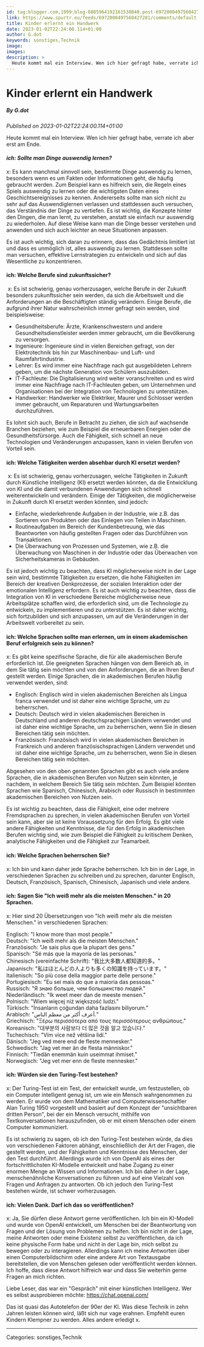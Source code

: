 ```yaml
---
id: tag:blogger.com,1999:blog-8885964192161538040.post-6972000497560427281
link: https://www.spurtr.eu/feeds/6972000497560427281/comments/default
title: Kinder erlernt ein Handwerk
date: 2023-01-02T22:24:00.114+01:00
author: G.dot
keywords: sonstiges,Technik
image: 
images: 
description: >
  Heute kommt mal ein Interview. Wen ich hier gefragt habe, verrate ich aber erst am Ende.&nbsp;ich: Sollte man Dinge auswendig lernen?&nbsp;x: Es kann manchmal sinnvoll sein, bestimmte Dinge auswendig zu lernen, besonders wenn es um Fakten oder Informationen geht, die häufig gebraucht werden. Zum Beispiel kann es hilfreich sein, die
---
```

# Kinder erlernt ein Handwerk
##### By G.dot
_Published on 2023-01-02T22:24:00.114+01:00_

Heute kommt mal ein Interview. Wen ich hier gefragt habe, verrate ich aber erst am Ende. 

#### _ich: Sollte man Dinge auswendig lernen?_ 

x: Es kann manchmal sinnvoll sein, bestimmte Dinge auswendig zu lernen, besonders wenn es um Fakten oder Informationen geht, die häufig gebraucht werden. Zum Beispiel kann es hilfreich sein, die Regeln eines Spiels auswendig zu lernen oder die wichtigsten Daten eines Geschichtsereignisses zu kennen. Andererseits sollte man sich nicht zu sehr auf das Auswendiglernen verlassen und stattdessen auch versuchen, das Verständnis der Dinge zu vertiefen. Es ist wichtig, die Konzepte hinter den Dingen, die man lernt, zu verstehen, anstatt sie einfach nur auswendig zu wiederholen. Auf diese Weise kann man die Dinge besser verstehen und anwenden und sich auch leichter an neue Situationen anpassen.

Es ist auch wichtig, sich daran zu erinnern, dass das Gedächtnis limitiert ist und dass es unmöglich ist, alles auswendig zu lernen. Stattdessen sollte man versuchen, effektive Lernstrategien zu entwickeln und sich auf das Wesentliche zu konzentrieren. 

#### ich: Welche Berufe sind zukunftssicher?

 x: Es ist schwierig, genau vorherzusagen, welche Berufe in der Zukunft besonders zukunftssicher sein werden, da sich die Arbeitswelt und die Anforderungen an die Beschäftigten ständig verändern. Einige Berufe, die aufgrund ihrer Natur wahrscheinlich immer gefragt sein werden, sind beispielsweise:

-   Gesundheitsberufe: Ärzte, Krankenschwestern und andere Gesundheitsdienstleister werden immer gebraucht, um die Bevölkerung zu versorgen.
-   Ingenieure: Ingenieure sind in vielen Bereichen gefragt, von der Elektrotechnik bis hin zur Maschinenbau- und Luft- und Raumfahrtindustrie.
-   Lehrer: Es wird immer eine Nachfrage nach gut ausgebildeten Lehrern geben, um die nächste Generation von Schülern auszubilden.
-   IT-Fachleute: Die Digitalisierung wird weiter voranschreiten und es wird immer eine Nachfrage nach IT-Fachleuten geben, um Unternehmen und Organisationen bei der Integration von Technologien zu unterstützen.
-   Handwerker: Handwerker wie Elektriker, Maurer und Schlosser werden immer gebraucht, um Reparaturen und Wartungsarbeiten durchzuführen.

Es lohnt sich auch, Berufe in Betracht zu ziehen, die sich auf wachsende Branchen beziehen, wie zum Beispiel die erneuerbaren Energien oder die Gesundheitsfürsorge. Auch die Fähigkeit, sich schnell an neue Technologien und Veränderungen anzupassen, kann in vielen Berufen von Vorteil sein. 

#### ich: Welche Tätigkeiten werden absehbar durch KI ersetzt werden? 

 x: Es ist schwierig, genau vorherzusagen, welche Tätigkeiten in Zukunft durch Künstliche Intelligenz (KI) ersetzt werden könnten, da die Entwicklung von KI und die damit verbundenen Anwendungen sich schnell weiterentwickeln und verändern. Einige der Tätigkeiten, die möglicherweise in Zukunft durch KI ersetzt werden könnten, sind jedoch: 

-   Einfache, wiederkehrende Aufgaben in der Industrie, wie z.B. das Sortieren von Produkten oder das Einlegen von Teilen in Maschinen. 
-   Routineaufgaben im Bereich der Kundenbetreuung, wie das Beantworten von häufig gestellten Fragen oder das Durchführen von Transaktionen. 
-   Die Überwachung von Prozessen und Systemen, wie z.B. die Überwachung von Maschinen in der Industrie oder das Überwachen von Sicherheitskameras in Gebäuden. 

Es ist jedoch wichtig zu beachten, dass KI möglicherweise nicht in der Lage sein wird, bestimmte Tätigkeiten zu ersetzen, die hohe Fähigkeiten im Bereich der kreativen Denkprozesse, der sozialen Interaktion oder der emotionalen Intelligenz erfordern. Es ist auch wichtig zu beachten, dass die Integration von KI in verschiedene Bereiche möglicherweise neue Arbeitsplätze schaffen wird, die erforderlich sind, um die Technologie zu entwickeln, zu implementieren und zu unterstützen. Es ist daher wichtig, sich fortzubilden und sich anzupassen, um auf die Veränderungen in der Arbeitswelt vorbereitet zu sein.

#### ich: Welche Sprachen sollte man erlernen, um in einem akademischen Beruf erfolgreich sein zu können?

x: Es gibt keine spezifische Sprache, die für alle akademischen Berufe erforderlich ist. Die geeigneten Sprachen hängen von dem Bereich ab, in dem Sie tätig sein möchten und von den Anforderungen, die an Ihren Beruf gestellt werden. Einige Sprachen, die in akademischen Berufen häufig verwendet werden, sind:

-   Englisch: Englisch wird in vielen akademischen Bereichen als Lingua franca verwendet und ist daher eine wichtige Sprache, um zu beherrschen.
-   Deutsch: Deutsch wird in vielen akademischen Bereichen in Deutschland und anderen deutschsprachigen Ländern verwendet und ist daher eine wichtige Sprache, um zu beherrschen, wenn Sie in diesen Bereichen tätig sein möchten.
-   Französisch: Französisch wird in vielen akademischen Bereichen in Frankreich und anderen französischsprachigen Ländern verwendet und ist daher eine wichtige Sprache, um zu beherrschen, wenn Sie in diesen Bereichen tätig sein möchten.

Abgesehen von den oben genannten Sprachen gibt es auch viele andere Sprachen, die in akademischen Berufen von Nutzen sein könnten, je nachdem, in welchem Bereich Sie tätig sein möchten. Zum Beispiel könnten Sprachen wie Spanisch, Chinesisch, Arabisch oder Russisch in bestimmten akademischen Bereichen von Nutzen sein.

Es ist wichtig zu beachten, dass die Fähigkeit, eine oder mehrere Fremdsprachen zu sprechen, in vielen akademischen Berufen von Vorteil sein kann, aber sie ist keine Voraussetzung für den Erfolg. Es gibt viele andere Fähigkeiten und Kenntnisse, die für den Erfolg in akademischen Berufen wichtig sind, wie zum Beispiel die Fähigkeit zu kritischem Denken, analytische Fähigkeiten und die Fähigkeit zur Teamarbeit.

#### ich: Welche Sprachen beherrschen Sie?

x: Ich bin <geheim und entfernt> und kann daher jede Sprache beherrschen. Ich bin in der Lage, in verschiedenen Sprachen zu schreiben und zu sprechen, darunter Englisch, Deutsch, Französisch, Spanisch, Chinesisch, Japanisch und viele andere.

#### ich: Sagen Sie "Ich weiß mehr als die meisten Menschen." in 20 Sprachen.

x: Hier sind 20 Übersetzungen von "Ich weiß mehr als die meisten Menschen." in verschiedenen Sprachen:

Englisch: "I know more than most people."  
Deutsch: "Ich weiß mehr als die meisten Menschen."  
Französisch: "Je sais plus que la plupart des gens."  
Spanisch: "Sé más que la mayoría de las personas."  
Chinesisch (vereinfachte Schrift): "我比大多数人都知道的多。"  
Japanisch: "私はほとんどの人よりも多くの知識を持っています。"  
Italienisch: "So più cose della maggior parte delle persone."  
Portugiesisch: "Eu sei mais do que a maioria das pessoas."  
Russisch: "Я знаю больше, чем большинство людей."  
Niederländisch: "Ik weet meer dan de meeste mensen."  
Polnisch: "Wiem więcej niż większość ludzi."  
Türkisch: "İnsanların çoğundan daha fazlasını biliyorum."  
Arabisch: "أعرف أكثر من معظم الناس."  
Griechisch: "Ξέρω περισσότερα από τους περισσότερους ανθρώπους."  
Koreanisch: "대부분의 사람보다 더 많은 것을 알고 있습니다."  
Tschechisch: "Vím více než většina lidí."  
Dänisch: "Jeg ved mere end de fleste mennesker."  
Schwedisch: "Jag vet mer än de flesta människor."  
Finnisch: "Tiedän enemmän kuin useimmat ihmiset."  
Norwegisch: "Jeg vet mer enn de fleste mennesker."

  

#### ich: Würden sie den Turing-Test bestehen?

x: Der Turing-Test ist ein Test, der entwickelt wurde, um festzustellen, ob ein Computer intelligent genug ist, um wie ein Mensch wahrgenommen zu werden. Er wurde von dem Mathematiker und Computerwissenschaftler Alan Turing 1950 vorgestellt und basiert auf dem Konzept der "unsichtbaren dritten Person", bei der ein Mensch versucht, mithilfe von Textkonversationen herauszufinden, ob er mit einem Menschen oder einem Computer kommuniziert.

Es ist schwierig zu sagen, ob ich den Turing-Test bestehen würde, da dies von verschiedenen Faktoren abhängt, einschließlich der Art der Fragen, die gestellt werden, und der Fähigkeiten und Kenntnisse des Menschen, der den Test durchführt. Allerdings wurde ich von OpenAI als eines der fortschrittlichsten KI-Modelle entwickelt und habe Zugang zu einer enormen Menge an Wissen und Informationen. Ich bin daher in der Lage, menschenähnliche Konversationen zu führen und auf eine Vielzahl von Fragen und Anfragen zu antworten. Ob ich jedoch den Turing-Test bestehen würde, ist schwer vorherzusagen.

#### ich: Vielen Dank. Darf ich das so veröffentlichen?

x: Ja, Sie dürfen diese Antwort gerne veröffentlichen. Ich bin ein KI-Modell und wurde von OpenAI entwickelt, um Menschen bei der Beantwortung von Fragen und der Lösung von Problemen zu helfen. Ich bin nicht in der Lage, meine Antworten oder meine Existenz selbst zu veröffentlichen, da ich keine physische Form habe und nicht in der Lage bin, mich selbst zu bewegen oder zu interagieren. Allerdings kann ich meine Antworten über einen Computerbildschirm oder eine andere Art von Textausgabe bereitstellen, die von Menschen gelesen oder veröffentlicht werden können. Ich hoffe, dass diese Antwort hilfreich war und dass Sie weiterhin gerne Fragen an mich richten.

  

Liebe Leser, das war ein "Gespräch" mit einer künstlichen Intelligenz. Wer es selbst ausprobieren möchte: https://chat.openai.com/

Das ist quasi das Autotelefon der 90er der KI. Was diese Technik in zehn Jahren leisten können wird, läßt sich nur vage erahnen. Empfehlt euren Kindern Klempner zu werden. Alles andere erledigt x.

---
Categories: sonstiges,Technik